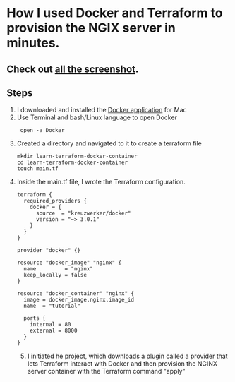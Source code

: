 # How I used Docker and Terraform to provision the NGIX server in minutes.

## Check out [all the screenshot](TerraformDockerImages). 

## Steps
1. I downloaded and installed the [Docker application](https://docs.docker.com/desktop/install/mac-install/) for Mac
2. Use Terminal and bash/Linux language to open Docker
   ```
    open -a Docker
   ```
3. Created a directory and navigated to it to create a terraform file
   ```
   mkdir learn-terraform-docker-container
   cd learn-terraform-docker-container
   touch main.tf
   ```
4. Inside the main.tf file, I wrote the Terraform configuration.
   ```
   terraform {
     required_providers {
       docker = {
         source  = "kreuzwerker/docker"
         version = "~> 3.0.1"
       }
     }
   }
   
   provider "docker" {}
   
   resource "docker_image" "nginx" {
     name         = "nginx"
     keep_locally = false
   }
   
   resource "docker_container" "nginx" {
     image = docker_image.nginx.image_id
     name  = "tutorial"
   
     ports {
       internal = 80
       external = 8000
     }
   }
   ```
   5. I initiated he project, which downloads a plugin called a provider that lets Terraform interact with Docker and then provision the NGINX server container with the Terraform command "apply"
